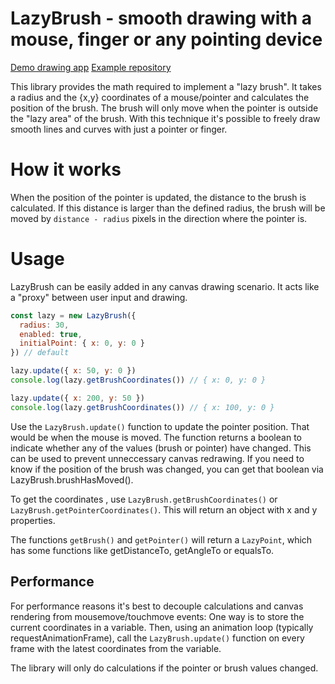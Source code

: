# LazyBrush - smooth drawing with a mouse, finger or any pointing device

[Demo drawing app](https://lazybrush.dulnan.net)
[Example repository](https://github.com/dulnan/lazy-brush-demo)

This library provides the math required to implement a "lazy brush".
It takes a radius and the {x,y} coordinates of a mouse/pointer and calculates
the position of the brush.
The brush will only move when the pointer is outside the "lazy area" of the
brush. With this technique it's possible to freely draw smooth lines and curves
with just a pointer or finger.

# How it works
When the position of the pointer is updated, the distance to the brush is
calculated. If this distance is larger than the defined radius, the brush will
be moved by `distance - radius` pixels in the direction where the pointer is.

# Usage
LazyBrush can be easily added in any canvas drawing scenario. It acts like a
"proxy" between user input and drawing.

```javascript
const lazy = new LazyBrush({
  radius: 30,
  enabled: true,
  initialPoint: { x: 0, y: 0 }
}) // default

lazy.update({ x: 50, y: 0 })
console.log(lazy.getBrushCoordinates()) // { x: 0, y: 0 }

lazy.update({ x: 200, y: 50 })
console.log(lazy.getBrushCoordinates()) // { x: 100, y: 0 }
```

Use the `LazyBrush.update()` function to update the pointer position. That
would be when the mouse is moved. The function returns a boolean to indicate
whether any of the values (brush or pointer) have changed. This can be used to
prevent unneccessary canvas redrawing.
If you need to know if the position of the brush was changed, you can get that
boolean via LazyBrush.brushHasMoved().

To get the coordinates , use `LazyBrush.getBrushCoordinates()` or
`LazyBrush.getPointerCoordinates()`. This will return an object with x and y
properties.

The functions `getBrush()` and `getPointer()` will return a `LazyPoint`, which
has some functions like getDistanceTo, getAngleTo or equalsTo.

## Performance
For performance reasons it's best to decouple calculations and canvas rendering
from mousemove/touchmove events: One way is to store the current coordinates in
a variable. Then, using an animation loop (typically requestAnimationFrame),
call the `LazyBrush.update()` function on every frame with the latest
coordinates from the variable.

The library will only do calculations if the pointer or brush values changed.
